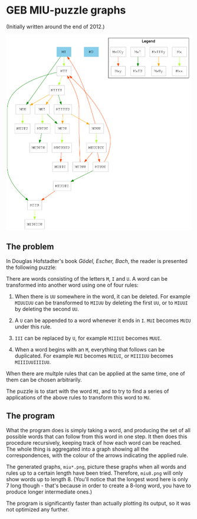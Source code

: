 GEB MIU-puzzle graphs
=====================

(Initially written around the end of 2012.)

![(Picture missing, uh oh)](out/miu8.png)

The problem
-----------

In Douglas Hofstadter's book *Gödel, Escher, Bach*, the reader is presented the following puzzle:

There are words consisting of the letters `M`, `I` and `U`. A word can be transformed into another word using one of four rules:

1. When there is `UU` somewhere in the word, it can be deleted. For example `MIUUIUU` can be transformed to `MIIUU` by deleting the first `UU`, or to `MIUUI` by deleting the second `UU`.

2. A `U` can be appended to a word whenever it ends in `I`. `MUI` becomes `MUIU` under this rule.

3. `III` can be replaced by `U`, for example `MIIIUI` becomes `MUUI`.

4. When a word begins with an `M`, everything that follows can be duplicated. For example `MUI` becomes `MUIUI`, or `MIIIIUU` becomes `MIIIIUUIIIIUU`.

When there are multple rules that can be applied at the same time, one of them can be chosen arbitrarily.

The puzzle is to start with the word `MI`, and to try to find a series of applications of the above rules to transform this word to `MU`.


The program
-----------

What the program does is simply taking a word, and producing the set of all possible words that can follow from this word in one step. It then does this procedure recursively, keeping track of how each word can be reached. The whole thing is aggregated into a graph showing all the correspondences, with the colour of the arrows indicating the applied rule.

The generated graphs, `miu*.png`, picture these graphs when all words and rules up to a certain length have been tried. Therefore, `miu8.png` will only show words up to length 8. (You'll notice that the longest word here is only 7 long though - that's because in order to create a 8-long word, you have to produce longer intermediate ones.)

The program is significantly faster than actually plotting its output, so it was not optimized any further.